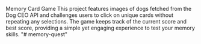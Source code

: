 Memory Card Game
This project features images of dogs fetched from the Dog CEO API and challenges users to click on unique cards without repeating any selections. The game keeps track of the current score and best score, providing a simple yet engaging experience to test your memory skills.
"# memory-quest" 
